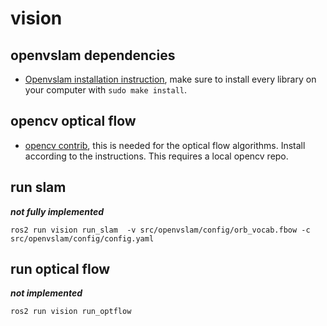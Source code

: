 # vision

## openvslam dependencies

* [Openvslam installation instruction](https://openvslam-community.readthedocs.io/en/latest/installation.html), make sure to install every library on your computer with `sudo make install`.

## opencv optical flow

* [opencv contrib](https://github.com/opencv/opencv_contrib), this is needed for the optical flow algorithms. Install according to the instructions. This requires a local opencv repo.

## run slam

***not fully implemented***
```
ros2 run vision run_slam  -v src/openvslam/config/orb_vocab.fbow -c src/openvslam/config/config.yaml
```

## run optical flow

***not implemented***
```
ros2 run vision run_optflow
```
